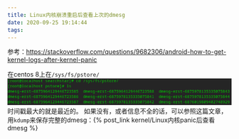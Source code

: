 ```yaml
---
title: Linux内核崩溃重启后查看上次的dmesg
date: 2020-09-25 19:14:44
tags:
---
```


参考：<https://stackoverflow.com/questions/9682306/android-how-to-get-kernel-logs-after-kernel-panic>

在centos 8上在```/sys/fs/pstore/```
![在这里插入图片描述](Linux内核崩溃重启后查看上次的dmesg/20200925191324546.png)
时间戳最大的就是最近的。
如果没有，或者信息不全的话，可以参照这篇文章，用```kdump```来保存完整的dmesg：{% post_link kernel/Linux内核panic后查看dmesg %}

